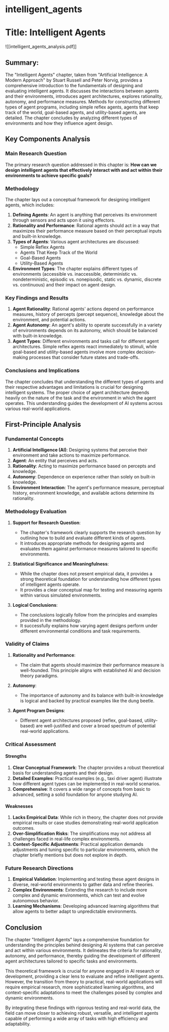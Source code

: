 # intelligent_agents

# Title: Intelligent Agents
![[intelligent_agents_analysis.pdf]]

## Summary:
The "Intelligent Agents" chapter, taken from "Artificial Intelligence: A Modern Approach" by Stuart Russell and Peter Norvig, provides a comprehensive introduction to the fundamentals of designing and evaluating intelligent agents. It discusses the interactions between agents and their environments, introduces agent architectures, explores rationality, autonomy, and performance measures. Methods for constructing different types of agent programs, including simple reflex agents, agents that keep track of the world, goal-based agents, and utility-based agents, are detailed. The chapter concludes by analyzing different types of environments and how they influence agent design.

## Key Components Analysis

### Main Research Question
The primary research question addressed in this chapter is: **How can we design intelligent agents that effectively interact with and act within their environments to achieve specific goals?**

### Methodology
The chapter lays out a conceptual framework for designing intelligent agents, which includes:
1. **Defining Agents**: An agent is anything that perceives its environment through sensors and acts upon it using effectors.
2. **Rationality and Performance**: Rational agents should act in a way that maximizes their performance measure based on their perceptual inputs and built-in knowledge.
3. **Types of Agents**: Various agent architectures are discussed:
   - Simple Reflex Agents
   - Agents That Keep Track of the World
   - Goal-Based Agents
   - Utility-Based Agents
4. **Environment Types**: The chapter explains different types of environments (accessible vs. inaccessible, deterministic vs. nondeterministic, episodic vs. nonepisodic, static vs. dynamic, discrete vs. continuous) and their impact on agent design.

### Key Findings and Results
1. **Agent Rationality**: Rational agents' actions depend on performance measures, history of percepts (percept sequence), knowledge about the environment, and potential actions.
2. **Agent Autonomy**: An agent's ability to operate successfully in a variety of environments depends on its autonomy, which should be balanced with built-in knowledge.
3. **Agent Types**: Different environments and tasks call for different agent architectures. Simple reflex agents react immediately to stimuli, while goal-based and utility-based agents involve more complex decision-making processes that consider future states and trade-offs.

### Conclusions and Implications
The chapter concludes that understanding the different types of agents and their respective advantages and limitations is crucial for designing intelligent systems. The proper choice of agent architecture depends heavily on the nature of the task and the environment in which the agent operates. This understanding guides the development of AI systems across various real-world applications.

## First-Principle Analysis

### Fundamental Concepts
1. **Artificial Intelligence (AI)**: Designing systems that perceive their environment and take actions to maximize performance.
2. **Agent**: An entity that perceives and acts.
3. **Rationality**: Acting to maximize performance based on percepts and knowledge.
4. **Autonomy**: Dependence on experience rather than solely on built-in knowledge.
5. **Environment Interaction**: The agent's performance measure, perceptual history, environment knowledge, and available actions determine its rationality.

### Methodology Evaluation
1. **Support for Research Question**: 
   - The chapter's framework clearly supports the research question by outlining how to build and evaluate different kinds of agents.
   - It introduces appropriate methods for designing agents and evaluates them against performance measures tailored to specific environments.

2. **Statistical Significance and Meaningfulness**:
   - While the chapter does not present empirical data, it provides a strong theoretical foundation for understanding how different types of intelligent agents operate.
   - It provides a clear conceptual map for testing and measuring agents within various simulated environments.

3. **Logical Conclusions**:
   - The conclusions logically follow from the principles and examples provided in the methodology.
   - It successfully explains how varying agent designs perform under different environmental conditions and task requirements.

### Validity of Claims
1. **Rationality and Performance**: 
   - The claim that agents should maximize their performance measure is well-founded. This principle aligns with established AI and decision theory paradigms.
   
2. **Autonomy**: 
   - The importance of autonomy and its balance with built-in knowledge is logical and backed by practical examples like the dung beetle.

3. **Agent Program Designs**:
   - Different agent architectures proposed (reflex, goal-based, utility-based) are well-justified and cover a broad spectrum of potential real-world applications.

### Critical Assessment

#### Strengths
1. **Clear Conceptual Framework**: The chapter provides a robust theoretical basis for understanding agents and their design.
2. **Detailed Examples**: Practical examples (e.g., taxi driver agent) illustrate how different agent types can be implemented in real-world scenarios.
3. **Comprehensive**: It covers a wide range of concepts from basic to advanced, setting a solid foundation for anyone studying AI.

#### Weaknesses
1. **Lacks Empirical Data**: While rich in theory, the chapter does not provide empirical results or case studies demonstrating real-world application outcomes.
2. **Over-Simplification Risks**: The simplifications may not address all challenges faced in real-life complex environments.
3. **Context-Specific Adjustments**: Practical application demands adjustments and tuning specific to particular environments, which the chapter briefly mentions but does not explore in depth.

### Future Research Directions
1. **Empirical Validation**: Implementing and testing these agent designs in diverse, real-world environments to gather data and refine theories.
2. **Complex Environments**: Extending the research to include more complex and dynamic environments, which can test and evolve autonomous behavior.
3. **Learning Mechanisms**: Developing advanced learning algorithms that allow agents to better adapt to unpredictable environments.

## Conclusion
The chapter "Intelligent Agents" lays a comprehensive foundation for understanding the principles behind designing AI systems that can perceive and act within various environments. It delineates the criteria for rationality, autonomy, and performance, thereby guiding the development of different agent architectures tailored to specific tasks and environments.

This theoretical framework is crucial for anyone engaged in AI research or development, providing a clear lens to evaluate and refine intelligent agents. However, the transition from theory to practical, real-world applications will require empirical research, more sophisticated learning algorithms, and context-specific adaptations to meet the challenges posed by complex and dynamic environments. 

By integrating these findings with rigorous testing and real-world data, the field can move closer to achieving robust, versatile, and intelligent agents capable of performing a wide array of tasks with high efficiency and adaptability.